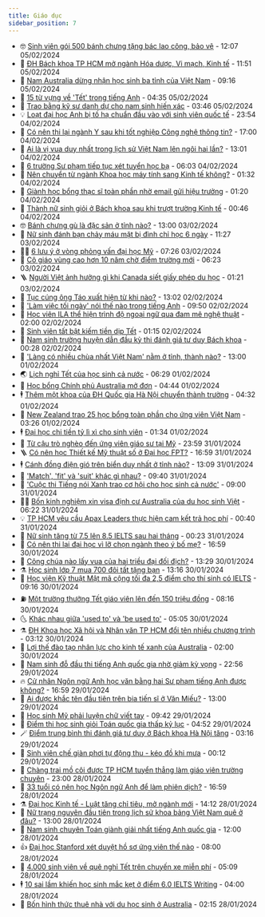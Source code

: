 ```yaml
---
title: Giáo dục
sidebar_position: 7
---
```


<!-- vnexpress-giao-duc:START -->
- 🤓 [Sinh viên gói 500 bánh chưng tặng bác lao công, bảo vệ](https://vnexpress.net/sinh-vien-goi-500-banh-chung-tang-bac-lao-cong-bao-ve-4709098.html) - 12:07 05/02/2024
- 🦆 [ĐH Bách khoa TP HCM mở ngành Hóa dược, Vi mạch, Kinh tế](https://vnexpress.net/dh-bach-khoa-tp-hcm-mo-nganh-hoa-duoc-vi-mach-kinh-te-4709076.html) - 11:51 05/02/2024
- 🦩 [Nam Australia dừng nhận học sinh ba tỉnh của Việt Nam](https://vnexpress.net/nam-australia-dung-nhan-hoc-sinh-ba-tinh-cua-viet-nam-4709069.html) - 09:16 05/02/2024
- 🌮 [15 từ vựng về &#39;Tết&#39; trong tiếng Anh](https://vnexpress.net/15-tu-vung-ve-tet-trong-tieng-anh-4708914.html) - 04:35 05/02/2024
- 🔭 [Trao bằng kỹ sư danh dự cho nam sinh hiến xác](https://vnexpress.net/trao-bang-ky-su-danh-du-cho-nam-sinh-hien-xac-4708724.html) - 03:46 05/02/2024
- 💡 [Loạt đại học Anh bị tố hạ chuẩn đầu vào với sinh viên quốc tế](https://vnexpress.net/loat-dai-hoc-anh-bi-to-ha-chuan-dau-vao-voi-sinh-vien-quoc-te-4708514.html) - 23:54 04/02/2024
- 🥰 [Có nên thi lại ngành Y sau khi tốt nghiệp Công nghệ thông tin?](https://vnexpress.net/co-nen-thi-lai-nganh-y-sau-khi-tot-nghiep-cong-nghe-thong-tin-4708605.html) - 17:00 04/02/2024
- 🐲 [Ai là vị vua duy nhất trong lịch sử Việt Nam lên ngôi hai lần?](https://vnexpress.net/ai-la-vi-vua-duy-nhat-trong-lich-su-viet-nam-len-ngoi-hai-lan-4708601.html) - 13:01 04/02/2024
- 🦒 [6 trường Sư phạm tiếp tục xét tuyển học bạ](https://vnexpress.net/6-truong-su-pham-tiep-tuc-xet-tuyen-hoc-ba-4708131.html) - 06:03 04/02/2024
- 🦆 [Nên chuyển từ ngành Khoa học máy tính sang Kinh tế không?](https://vnexpress.net/nen-chuyen-tu-nganh-khoa-hoc-may-tinh-sang-kinh-te-khong-4708424.html) - 01:32 04/02/2024
- 🧰 [Giành học bổng thạc sĩ toàn phần nhờ email gửi hiệu trưởng](https://vnexpress.net/gianh-hoc-bong-thac-si-toan-phan-nho-email-gui-hieu-truong-4703308.html) - 01:20 04/02/2024
- 🐘 [Thành nữ sinh giỏi ở Bách khoa sau khi trượt trường Kinh tế](https://vnexpress.net/thanh-nu-sinh-gioi-o-bach-khoa-sau-khi-truot-truong-kinh-te-4708081.html) - 00:46 04/02/2024
- 🤓 [Bánh chưng gù là đặc sản ở tỉnh nào?](https://vnexpress.net/banh-chung-gu-la-dac-san-o-tinh-nao-4708414.html) - 13:00 03/02/2024
- 🧰 [Nữ sinh đánh bạn chảy máu mặt bị đình chỉ học 6 ngày](https://vnexpress.net/nu-sinh-danh-ban-chay-mau-mat-bi-dinh-chi-hoc-6-ngay-4708428.html) - 11:27 03/02/2024
- 🧑‍💻 [6 lưu ý ở vòng phỏng vấn đại học Mỹ](https://vnexpress.net/6-luu-y-o-vong-phong-van-dai-hoc-my-4708125.html) - 07:26 03/02/2024
- 🫶 [Cô giáo vùng cao hơn 10 năm chờ điểm trường mới](https://vnexpress.net/co-giao-vung-cao-hon-10-nam-cho-diem-truong-moi-4708280.html) - 06:23 03/02/2024
- 🪜 [Người Việt ảnh hưởng gì khi Canada siết giấy phép du học](https://vnexpress.net/nguoi-viet-anh-huong-gi-khi-canada-siet-giay-phep-du-hoc-4707279.html) - 01:21 03/02/2024
- 🎊 [Tục cúng ông Táo xuất hiện từ khi nào?](https://vnexpress.net/tuc-cung-ong-tao-xuat-hien-tu-khi-nao-4708122.html) - 13:02 02/02/2024
- 🧐 [&#39;Làm việc tối ngày&#39; nói thế nào trong tiếng Anh](https://vnexpress.net/lam-viec-toi-ngay-noi-the-nao-trong-tieng-anh-4708119.html) - 09:50 02/02/2024
- 🌈 [Học viên ILA thể hiện trình độ ngoại ngữ qua đam mê nghệ thuật](https://vnexpress.net/hoc-vien-ila-the-hien-trinh-do-ngoai-ngu-qua-dam-me-nghe-thuat-4707877.html) - 02:00 02/02/2024
- 🥰 [Sinh viên tất bật kiếm tiền dịp Tết](https://vnexpress.net/sinh-vien-tat-bat-kiem-tien-dip-tet-4707732.html) - 01:15 02/02/2024
- 🎡 [Nam sinh trường huyện dẫn đầu kỳ thi đánh giá tư duy Bách khoa](https://vnexpress.net/nam-sinh-truong-huyen-dan-dau-ky-thi-danh-gia-tu-duy-bach-khoa-4707291.html) - 00:28 02/02/2024
- 🎊 [&#39;Làng có nhiều chùa nhất Việt Nam&#39; nằm ở tỉnh, thành nào?](https://vnexpress.net/lang-co-nhieu-chua-nhat-viet-nam-nam-o-tinh-thanh-nao-4707734.html) - 13:00 01/02/2024
- 🌏 [Lịch nghỉ Tết của học sinh cả nước](https://vnexpress.net/lich-nghi-tet-cua-hoc-sinh-ca-nuoc-4707476.html) - 06:29 01/02/2024
- 🥸 [Học bổng Chính phủ Australia mở đơn](https://vnexpress.net/hoc-bong-chinh-phu-australia-mo-don-4707518.html) - 04:44 01/02/2024
- 🕴 [Thêm một khoa của ĐH Quốc gia Hà Nội chuyển thành trường](https://vnexpress.net/them-mot-khoa-cua-dh-quoc-gia-ha-noi-chuyen-thanh-truong-4707526.html) - 04:32 01/02/2024
- 💂 [New Zealand trao 25 học bổng toàn phần cho ứng viên Việt Nam](https://vnexpress.net/new-zealand-trao-25-hoc-bong-toan-phan-cho-ung-vien-viet-nam-4707406.html) - 03:26 01/02/2024
- 🕴 [Đại học chi tiền tỷ lì xì cho sinh viên](https://vnexpress.net/dai-hoc-chi-tien-ty-li-xi-cho-sinh-vien-4706880.html) - 01:34 01/02/2024
- 🌋 [Từ cậu trò nghèo đến ứng viên giáo sư tại Mỹ](https://vnexpress.net/tu-cau-tro-ngheo-den-ung-vien-giao-su-tai-my-4707337.html) - 23:59 31/01/2024
- 🪜 [Có nên học Thiết kế Mỹ thuật số ở Đại học FPT?](https://vnexpress.net/co-nen-hoc-thiet-ke-my-thuat-so-o-dai-hoc-fpt-4707166.html) - 16:59 31/01/2024
- 🕴 [Cánh đồng điện gió trên biển duy nhất ở tỉnh nào?](https://vnexpress.net/canh-dong-dien-gio-tren-bien-duy-nhat-o-tinh-nao-4707150.html) - 13:09 31/01/2024
- 🎃 [&#39;Match&#39;, &#39;fit&#39; và &#39;suit&#39; khác gì nhau?](https://vnexpress.net/match-fit-va-suit-khac-gi-nhau-4707323.html) - 09:40 31/01/2024
- 🦏 [&#39;Cuộc thi Tiếng nói Xanh trao cơ hội cho học sinh cả nước&#39;](https://vnexpress.net/cuoc-thi-tieng-noi-xanh-trao-co-hoi-cho-hoc-sinh-ca-nuoc-4707284.html) - 09:00 31/01/2024
- 🧑‍🏫 [Bốn kinh nghiệm xin visa định cư Australia của du học sinh Việt](https://vnexpress.net/bon-kinh-nghiem-xin-visa-dinh-cu-australia-cua-du-hoc-sinh-viet-4705131.html) - 06:22 31/01/2024
- 💡 [TP HCM yêu cầu Apax Leaders thực hiện cam kết trả học phí](https://vnexpress.net/tp-hcm-yeu-cau-apax-leaders-thuc-hien-cam-ket-tra-hoc-phi-4707014.html) - 00:40 31/01/2024
- 🐎 [Nữ sinh tăng từ 7.5 lên 8.5 IELTS sau hai tháng](https://vnexpress.net/nu-sinh-tang-tu-7-5-len-8-5-ielts-sau-hai-thang-4706660.html) - 00:23 31/01/2024
- 🧰 [Có nên thi lại đại học vì lỡ chọn ngành theo ý bố mẹ?](https://vnexpress.net/co-nen-thi-lai-dai-hoc-vi-lo-chon-nganh-theo-y-bo-me-4704660.html) - 16:59 30/01/2024
- 🙉 [Công chúa nào lấy vua của hai triều đại đối địch?](https://vnexpress.net/cong-chua-nao-lay-vua-cua-hai-trieu-dai-doi-dich-4706831.html) - 13:29 30/01/2024
- ⚗️ [Học sinh lớp 7 mua 700 đôi tất tặng bạn](https://vnexpress.net/hoc-sinh-lop-7-mua-700-doi-tat-tang-ban-4706643.html) - 13:16 30/01/2024
- 🌝 [Học viện Kỹ thuật Mật mã cộng tối đa 2,5 điểm cho thí sinh có IELTS](https://vnexpress.net/hoc-vien-ky-thuat-mat-ma-cong-toi-da-2-5-diem-cho-thi-sinh-co-ielts-4706865.html) - 09:16 30/01/2024
- ⛽️ [Một trường thưởng Tết giáo viên lên đến 150 triệu đồng](https://vnexpress.net/mot-truong-thuong-tet-giao-vien-len-den-150-trieu-dong-4706815.html) - 08:16 30/01/2024
- 🌜 [Khác nhau giữa &#39;used to&#39; và &#39;be used to&#39;](https://vnexpress.net/khac-nhau-giua-used-to-va-be-used-to-4706762.html) - 05:05 30/01/2024
- ⚗️ [ĐH Khoa học Xã hội và Nhân văn TP HCM đổi tên nhiều chương trình](https://vnexpress.net/dh-khoa-hoc-xa-hoi-va-nhan-van-tp-hcm-doi-ten-nhieu-chuong-trinh-4706565.html) - 03:12 30/01/2024
- 🧰 [Lợi thế đào tạo nhân lực cho kinh tế xanh của Australia](https://vnexpress.net/loi-the-dao-tao-nhan-luc-cho-kinh-te-xanh-cua-australia-4706615.html) - 02:00 30/01/2024
- 🤗 [Nam sinh đỗ đầu thi tiếng Anh quốc gia nhờ giảm kỳ vọng](https://vnexpress.net/nam-sinh-do-dau-thi-tieng-anh-quoc-gia-nho-giam-ky-vong-4706438.html) - 22:56 29/01/2024
- 🔥 [Cử nhân Ngôn ngữ Anh học văn bằng hai Sư phạm tiếng Anh được không?](https://vnexpress.net/cu-nhan-ngon-ngu-anh-hoc-van-bang-hai-su-pham-tieng-anh-duoc-khong-4705079.html) - 16:59 29/01/2024
- 💪 [Ai được khắc tên đầu tiên trên bia tiến sĩ ở Văn Miếu?](https://vnexpress.net/ai-duoc-khac-ten-dau-tien-tren-bia-tien-si-o-van-mieu-4706500.html) - 13:00 29/01/2024
- 💂 [Học sinh Mỹ phải luyện chữ viết tay](https://vnexpress.net/hoc-sinh-my-phai-luyen-chu-viet-tay-4706235.html) - 09:42 29/01/2024
- 🌮 [Điểm thi học sinh giỏi Toán quốc gia thấp kỷ lục](https://vnexpress.net/diem-thi-hoc-sinh-gioi-toan-quoc-gia-thap-ky-luc-4706102.html) - 04:52 29/01/2024
- 🪄 [Điểm trung bình thi đánh giá tư duy ở Bách khoa Hà Nội tăng](https://vnexpress.net/diem-trung-binh-thi-danh-gia-tu-duy-o-bach-khoa-ha-noi-tang-4706233.html) - 03:16 29/01/2024
- 🎡 [Sinh viên chế giàn phơi tự động thu - kéo đồ khi mưa](https://vnexpress.net/sinh-vien-che-gian-phoi-tu-dong-thu-keo-do-khi-mua-4705878.html) - 00:12 29/01/2024
- 🌈 [Chàng trai mồ côi được TP HCM tuyển thẳng làm giáo viên trường chuyên](https://vnexpress.net/chang-trai-mo-coi-duoc-tp-hcm-tuyen-thang-lam-giao-vien-truong-chuyen-4706097.html) - 23:00 28/01/2024
- 🎊 [33 tuổi có nên học Ngôn ngữ Anh để làm phiên dịch?](https://vnexpress.net/33-tuoi-co-nen-hoc-ngon-ngu-anh-de-lam-phien-dich-4706065.html) - 16:59 28/01/2024
- ⚗️ [Đại học Kinh tế - Luật tăng chỉ tiêu, mở ngành mới](https://vnexpress.net/dai-hoc-kinh-te-luat-tang-chi-tieu-mo-nganh-moi-4706088.html) - 14:12 28/01/2024
- 🌁 [Nữ trạng nguyên đầu tiên trong lịch sử khoa bảng Việt Nam quê ở đâu?](https://vnexpress.net/nu-trang-nguyen-dau-tien-trong-lich-su-khoa-bang-viet-nam-que-o-dau-4705920.html) - 13:00 28/01/2024
- 🦏 [Nam sinh chuyên Toán giành giải nhất tiếng Anh quốc gia](https://vnexpress.net/nam-sinh-chuyen-toan-gianh-giai-nhat-tieng-anh-quoc-gia-4706013.html) - 12:00 28/01/2024
- 👍 [Đại học Stanford xét duyệt hồ sơ ứng viên thế nào](https://vnexpress.net/dai-hoc-stanford-xet-duyet-ho-so-ung-vien-the-nao-4705662.html) - 08:00 28/01/2024
- 🌈 [4.000 sinh viên về quê nghỉ Tết trên chuyến xe miễn phí](https://vnexpress.net/4-000-sinh-vien-ve-que-nghi-tet-tren-chuyen-xe-mien-phi-4706008.html) - 05:09 28/01/2024
- 🕴 [10 sai lầm khiến học sinh mắc kẹt ở điểm 6.0 IELTS Writing](https://vnexpress.net/10-sai-lam-khien-hoc-sinh-mac-ket-o-diem-6-0-ielts-writing-4705866.html) - 04:00 28/01/2024
- 🧰 [Bốn hình thức thuê nhà với du học sinh ở Australia](https://vnexpress.net/bon-hinh-thuc-thue-nha-voi-du-hoc-sinh-o-australia-4705411.html) - 02:15 28/01/2024<!-- vnexpress-giao-duc:END -->
